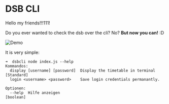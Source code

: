 # DSB CLI

Hello my friends!!!111!

Do you ever wanted to check the dsb over the cli? No? __But now you can!__ :D

![Demo](Demo.gif)

It is very simple:

```
➜  dsbcli node index.js --help
Kommandos:
  display [username] [password]  Display the timetable in terminal    [Standard]
  login <username> <password>    Save login credentials permanantly.

Optionen:
  --help  Hilfe anzeigen                                               [boolean]
```


